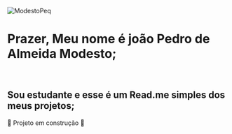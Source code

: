 

  ![ModestoPeq](https://github.com/user-attachments/assets/1955b20d-8d8d-4599-aed4-fa7ccf00e8aa)


<h1>Prazer, Meu nome é joão Pedro de Almeida Modesto;</h1><br>
<h2>Sou estudante e esse é um Read.me simples dos meus projetos;</h2>

:construction: Projeto em construção :construction:
